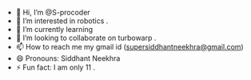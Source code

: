- 👋 Hi, I’m @S-procoder
- 👀 I’m interested in robotics .
- 🌱 I’m currently learning 
- 💞️ I’m looking to collaborate on turbowarp .
- 📫 How to reach me my gmail id (supersiddhantneekhra@gmail.com)
- 😄 Pronouns: Siddhant Neekhra
- ⚡ Fun fact: I am only 11 .
